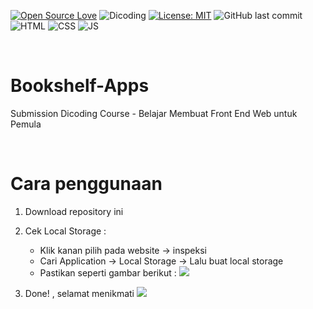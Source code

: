 [![Open Source Love](https://badges.frapsoft.com/os/v1/open-source.svg?style=flat)](https://github.com/ellerbrock/open-source-badges/)
![Dicoding](https://img.shields.io/badge/Dicoding-FrontEnd-blue?logo=github&color=%23F7DF1E)
[![License: MIT](https://img.shields.io/badge/License-MIT-blue.svg?logo=github&color=%23F7DF1E)](https://github.com/devancakra/Bookshelf-Apps/blob/master/LICENSE)
![GitHub last commit](https://img.shields.io/github/last-commit/devancakra/Bookshelf-Apps)
![HTML](https://img.shields.io/badge/HTML%20-light.svg?&style=flat&logo=html5&logoColor=%23F7DF1E&color=FF6347)
![CSS](https://img.shields.io/badge/CSS%20-light.svg?&style=flat&logo=css3&logoColor=%23F7DF1E&color=1E90FF)
![JS](https://img.shields.io/badge/Javascript%20-%23323330.svg?&style=flat&logo=javascript&logoColor=%23F7DF1E&color=008080)

<br>

# Bookshelf-Apps
Submission Dicoding Course - Belajar Membuat Front End Web untuk Pemula

<br>

# Cara penggunaan
1. Download repository ini

2. Cek Local Storage :
    <ul>
      <li> 
        Klik kanan pilih pada website -> inspeksi 
      </li>
      <li> 
        Cari Application -> Local Storage -> Lalu buat local storage
      </li>
      <li> Pastikan seperti gambar berikut :
        <img src = "https://user-images.githubusercontent.com/54527592/122668385-ff89cd80-d1e1-11eb-90c0-02deca5c6d3b.png">
      </li>
    </ul>
    
3. Done! , selamat menikmati
      <img src = "https://user-images.githubusercontent.com/54527592/120961228-989efa00-c787-11eb-8e18-171e9c6f668e.JPG">
